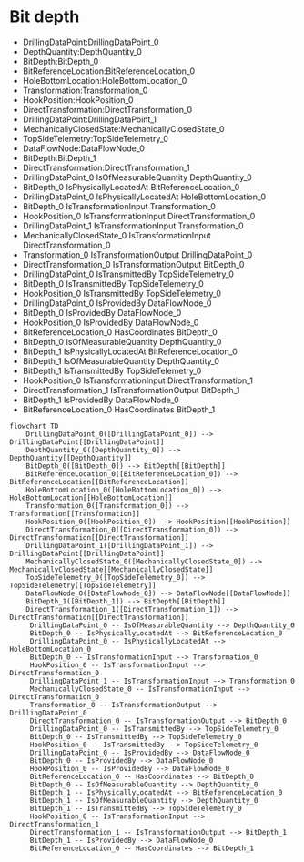 # Bit depth
- DrillingDataPoint:DrillingDataPoint_0
- DepthQuantity:DepthQuantity_0
- BitDepth:BitDepth_0
- BitReferenceLocation:BitReferenceLocation_0
- HoleBottomLocation:HoleBottomLocation_0
- Transformation:Transformation_0
- HookPosition:HookPosition_0
- DirectTransformation:DirectTransformation_0
- DrillingDataPoint:DrillingDataPoint_1
- MechanicallyClosedState:MechanicallyClosedState_0
- TopSideTelemetry:TopSideTelemetry_0
- DataFlowNode:DataFlowNode_0
- BitDepth:BitDepth_1
- DirectTransformation:DirectTransformation_1
- DrillingDataPoint_0 IsOfMeasurableQuantity DepthQuantity_0
- BitDepth_0 IsPhysicallyLocatedAt BitReferenceLocation_0
- DrillingDataPoint_0 IsPhysicallyLocatedAt HoleBottomLocation_0
- BitDepth_0 IsTransformationInput Transformation_0
- HookPosition_0 IsTransformationInput DirectTransformation_0
- DrillingDataPoint_1 IsTransformationInput Transformation_0
- MechanicallyClosedState_0 IsTransformationInput DirectTransformation_0
- Transformation_0 IsTransformationOutput DrillingDataPoint_0
- DirectTransformation_0 IsTransformationOutput BitDepth_0
- DrillingDataPoint_0 IsTransmittedBy TopSideTelemetry_0
- BitDepth_0 IsTransmittedBy TopSideTelemetry_0
- HookPosition_0 IsTransmittedBy TopSideTelemetry_0
- DrillingDataPoint_0 IsProvidedBy DataFlowNode_0
- BitDepth_0 IsProvidedBy DataFlowNode_0
- HookPosition_0 IsProvidedBy DataFlowNode_0
- BitReferenceLocation_0 HasCoordinates BitDepth_0
- BitDepth_0 IsOfMeasurableQuantity DepthQuantity_0
- BitDepth_1 IsPhysicallyLocatedAt BitReferenceLocation_0
- BitDepth_1 IsOfMeasurableQuantity DepthQuantity_0
- BitDepth_1 IsTransmittedBy TopSideTelemetry_0
- HookPosition_0 IsTransformationInput DirectTransformation_1
- DirectTransformation_1 IsTransformationOutput BitDepth_1
- BitDepth_1 IsProvidedBy DataFlowNode_0
- BitReferenceLocation_0 HasCoordinates BitDepth_1
```mermaid
flowchart TD
	DrillingDataPoint_0([DrillingDataPoint_0]) --> DrillingDataPoint[[DrillingDataPoint]]
	DepthQuantity_0([DepthQuantity_0]) --> DepthQuantity[[DepthQuantity]]
	BitDepth_0([BitDepth_0]) --> BitDepth[[BitDepth]]
	BitReferenceLocation_0([BitReferenceLocation_0]) --> BitReferenceLocation[[BitReferenceLocation]]
	HoleBottomLocation_0([HoleBottomLocation_0]) --> HoleBottomLocation[[HoleBottomLocation]]
	Transformation_0([Transformation_0]) --> Transformation[[Transformation]]
	HookPosition_0([HookPosition_0]) --> HookPosition[[HookPosition]]
	DirectTransformation_0([DirectTransformation_0]) --> DirectTransformation[[DirectTransformation]]
	DrillingDataPoint_1([DrillingDataPoint_1]) --> DrillingDataPoint[[DrillingDataPoint]]
	MechanicallyClosedState_0([MechanicallyClosedState_0]) --> MechanicallyClosedState[[MechanicallyClosedState]]
	TopSideTelemetry_0([TopSideTelemetry_0]) --> TopSideTelemetry[[TopSideTelemetry]]
	DataFlowNode_0([DataFlowNode_0]) --> DataFlowNode[[DataFlowNode]]
	BitDepth_1([BitDepth_1]) --> BitDepth[[BitDepth]]
	DirectTransformation_1([DirectTransformation_1]) --> DirectTransformation[[DirectTransformation]]
	 DrillingDataPoint_0 -- IsOfMeasurableQuantity --> DepthQuantity_0 
	 BitDepth_0 -- IsPhysicallyLocatedAt --> BitReferenceLocation_0 
	 DrillingDataPoint_0 -- IsPhysicallyLocatedAt --> HoleBottomLocation_0 
	 BitDepth_0 -- IsTransformationInput --> Transformation_0 
	 HookPosition_0 -- IsTransformationInput --> DirectTransformation_0 
	 DrillingDataPoint_1 -- IsTransformationInput --> Transformation_0 
	 MechanicallyClosedState_0 -- IsTransformationInput --> DirectTransformation_0 
	 Transformation_0 -- IsTransformationOutput --> DrillingDataPoint_0 
	 DirectTransformation_0 -- IsTransformationOutput --> BitDepth_0 
	 DrillingDataPoint_0 -- IsTransmittedBy --> TopSideTelemetry_0 
	 BitDepth_0 -- IsTransmittedBy --> TopSideTelemetry_0 
	 HookPosition_0 -- IsTransmittedBy --> TopSideTelemetry_0 
	 DrillingDataPoint_0 -- IsProvidedBy --> DataFlowNode_0 
	 BitDepth_0 -- IsProvidedBy --> DataFlowNode_0 
	 HookPosition_0 -- IsProvidedBy --> DataFlowNode_0 
	 BitReferenceLocation_0 -- HasCoordinates --> BitDepth_0 
	 BitDepth_0 -- IsOfMeasurableQuantity --> DepthQuantity_0 
	 BitDepth_1 -- IsPhysicallyLocatedAt --> BitReferenceLocation_0 
	 BitDepth_1 -- IsOfMeasurableQuantity --> DepthQuantity_0 
	 BitDepth_1 -- IsTransmittedBy --> TopSideTelemetry_0 
	 HookPosition_0 -- IsTransformationInput --> DirectTransformation_1 
	 DirectTransformation_1 -- IsTransformationOutput --> BitDepth_1 
	 BitDepth_1 -- IsProvidedBy --> DataFlowNode_0 
	 BitReferenceLocation_0 -- HasCoordinates --> BitDepth_1 
```
